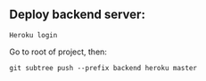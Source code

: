 ## Deploy backend server:

```
Heroku login
```

Go to root of project, then:
```
git subtree push --prefix backend heroku master
```